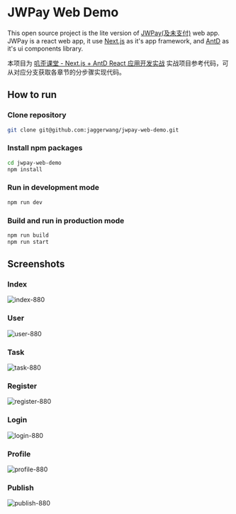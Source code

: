 # JWPay Web Demo

This open source project is the lite version of [JWPay(及未支付)](https://jwpay.app) web app. JWPay is a react web app, it use [Next.js](https://nextjs.org/) as it's app framework, and [AntD](https://ant.design/) as it's ui components library.

本项目为 [叽歪课堂 - Next.js + AntD React 应用开发实战](https://blog.jaggerwang.net/jwcourse-nextjs-antd-react-app-development/) 实战项目参考代码，可从对应分支获取各章节的分步骤实现代码。

## How to run

### Clone repository

```bash
git clone git@github.com:jaggerwang/jwpay-web-demo.git
```

### Install npm packages

```bash
cd jwpay-web-demo
npm install
```

### Run in development mode

```bash
npm run dev
```

### Build and run in production mode

```bash
npm run build
npm run start
```

## Screenshots

### Index

![index-880](https://user-images.githubusercontent.com/1255011/57274237-361d3080-70cd-11e9-985f-a98319d27e8c.png)

### User

![user-880](https://user-images.githubusercontent.com/1255011/57274135-c7d86e00-70cc-11e9-9c81-5baad534bb91.png)

### Task

![task-880](https://user-images.githubusercontent.com/1255011/57274133-c73fd780-70cc-11e9-94b3-85044568c360.png)

### Register

![register-880](https://user-images.githubusercontent.com/1255011/57274131-c6a74100-70cc-11e9-8df6-3680b45c6e7d.png)

### Login

![login-880](https://user-images.githubusercontent.com/1255011/57274126-c4dd7d80-70cc-11e9-9b9b-ff51b61d6d70.png)

### Profile

![profile-880](https://user-images.githubusercontent.com/1255011/57274127-c5761400-70cc-11e9-81e5-351e5794aa66.png)

### Publish

![publish-880](https://user-images.githubusercontent.com/1255011/57274128-c60eaa80-70cc-11e9-8cb1-253131761ee9.png)
